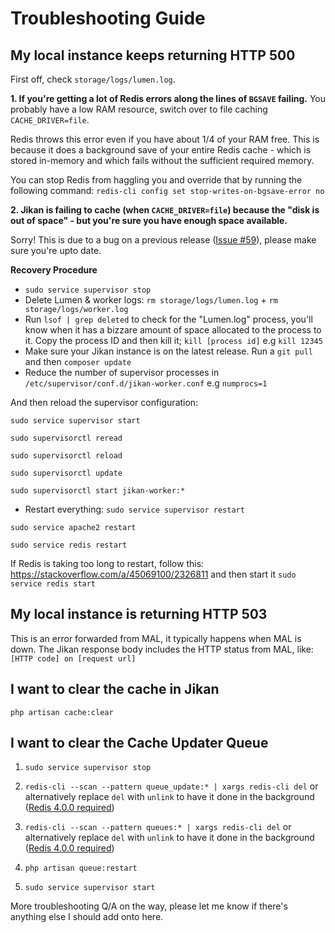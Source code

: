 # Troubleshooting Guide

## My local instance keeps returning HTTP 500

First off, check `storage/logs/lumen.log`.

**1. If you're getting a lot of Redis errors along the lines of `BGSAVE` failing.**
You probably have a low RAM resource, switch over to file caching `CACHE_DRIVER=file`.

Redis throws this error even if you have about 1/4 of your RAM free. This is because it does a background save of your entire Redis cache - which is stored in-memory and which fails without the sufficient required memory.

You can stop Redis from haggling you and override that by running the following command: `redis-cli config set stop-writes-on-bgsave-error no`

**2. Jikan is failing to cache (when `CACHE_DRIVER=file`) because the "disk is out of space" - but you're sure you have enough space available.**

Sorry! This is due to a bug on a previous release ([Issue #59](https://github.com/jikan-me/jikan-rest/issues/59)), please make sure you're upto date.

**Recovery Procedure**
- `sudo service supervisor stop`
- Delete Lumen & worker logs: `rm storage/logs/lumen.log` + `rm storage/logs/worker.log`
- Run `lsof | grep deleted` to check for the "Lumen.log" process, you'll know when it has a bizzare amount of space allocated to the process to it. Copy the process ID and then kill it; `kill [process id]` e.g `kill 12345`
- Make sure your Jikan instance is on the latest release. Run a `git pull` and then `composer update`
- Reduce the number of supervisor processes in `/etc/supervisor/conf.d/jikan-worker.conf` e.g `numprocs=1`

And then reload the supervisor configuration:

`sudo service supervisor start`

`sudo supervisorctl reread`

`sudo supervisorctl reload`

`sudo supervisorctl update`

`sudo supervisorctl start jikan-worker:*`

- Restart everything:
`sudo service supervisor restart`

`sudo service apache2 restart`

`sudo service redis restart`

If Redis is taking too long to restart, follow this: https://stackoverflow.com/a/45069100/2326811 and then start it `sudo service redis start`

## My local instance is returning HTTP 503

 This is an error forwarded from MAL, it typically happens when MAL is down. The Jikan response body includes the HTTP status from MAL, like: `[HTTP code] on [request url]` 

## I want to clear the cache in Jikan
`php artisan cache:clear`

## I want to clear the Cache Updater Queue
1. `sudo service supervisor stop`

2. `redis-cli --scan --pattern queue_update:* | xargs redis-cli del` or alternatively replace `del` with `unlink` to have it done in the background ([Redis 4.0.0 required](https://redis.io/commands/unlink))

3. `redis-cli --scan --pattern queues:* | xargs redis-cli del` or alternatively replace `del` with `unlink` to have it done in the background ([Redis 4.0.0 required](https://redis.io/commands/unlink))

4. `php artisan queue:restart`

5. `sudo service supervisor start`


More troubleshooting Q/A on the way, please let me know if there's anything else I should add onto here.
